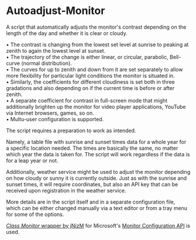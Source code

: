 ﻿# Autoadjust-Monitor
A script that automatically adjusts the monitor's contrast depending on the length of the day and whether it is clear or cloudy.

• The contrast is changing from the lowest set level at sunrise to peaking at zenith to again the lowest level at sunset.  
• The trajectory of the change is either linear, or circular, parabolic, Bell-curve (normal distribution).  
• The curves for up to zenith and down from it are set separately to allow more flexibility for particular light conditions the monitor is situated in.  
• Similarly, the coefficients for different cloudiness is set both in three gradations and also depending on if the current time is before or after zenith.  
• A separate coefficient for contrast in full-screen mode that might additionally brighten up the monitor for video player applications, YouTube via Internet browsers, games, so on.  
• Multu-user configuration is supported.  

The script requires a preparation to work as intended.

Namely, a table file with sunrise and sunset times data for a whole year for a specific location needed. The times are basically the same, no matter which year the data is taken for. The script will work regardless if the data is for a leap year or not. 

Additionally, weather service might be used to adjust the monitor depending on how cloudy or sunny it is currently outside. Just as with the sunrise and sunset times, it will require coordinates, but also an API key that can be received upon registration in the weather service.

More details are in the script itself and in a separate configuration file, which can be either changed manually via a text editor or from a tray menu for some of the options.

[*Class Monitor* wrapper by jNizM](https://github.com/jNizM/Class_Monitor) for Microsoft's [Monitor Configuration API](https://learn.microsoft.com/en-us/windows/win32/api/_monitor/) is used.
